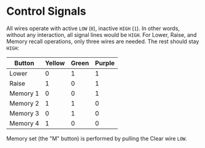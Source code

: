 # Control Signals

All wires operate with active `LOW` (`0`), inactive `HIGH` (`1`). In other words, without any interaction, all signal lines would be `HIGH`. For Lower, Raise, and Memory recall operations, only three wires are needed. The rest should stay `HIGH`:

| Button   | Yellow | Green | Purple |
|----------|--------|-------|--------|
| Lower    | 0      | 1     | 1      |
| Raise    | 1      | 0     | 1      |
| Memory 1 | 0      | 0     | 1      |
| Memory 2 | 1      | 1     | 0      |
| Memory 3 | 0      | 1     | 0      |
| Memory 4 | 1      | 0     | 0      |

Memory set (the "M" button) is performed by pulling the Clear wire `LOW`.
